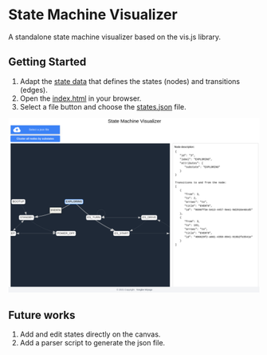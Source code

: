# State Machine Visualizer

A standalone state machine visualizer based on the vis.js library.

## Getting Started

1. Adapt the [state data](data/states.json) that defines the states (nodes) and transitions (edges).
2. Open the [index.html](index.html) in your browser.
3. Select a file button and choose the [states.json](data/states.json) file.


![State chart Vis.js][example]

## Future works

1. Add and edit states directly on the canvas.
2. Add a parser script to generate the json file.


[example]: ./imgs/statechart-vis.png "Statechart"